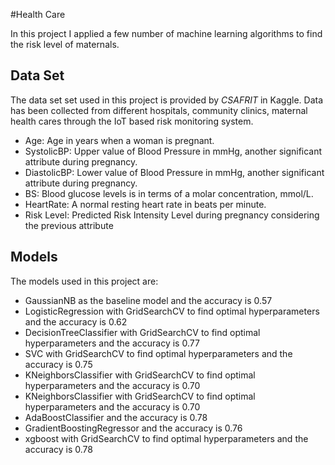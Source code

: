 #Health Care

In this project I applied a few number of machine learning algorithms to find the risk level of maternals.
## Data Set
The data set set used in this project is provided by _CSAFRIT_ in Kaggle.
Data has been collected from different hospitals, community clinics, maternal health cares through the IoT based risk monitoring system.

- Age: Age in years when a woman is pregnant.
- SystolicBP: Upper value of Blood Pressure in mmHg, another significant attribute during pregnancy.
- DiastolicBP: Lower value of Blood Pressure in mmHg, another significant attribute during pregnancy.
- BS: Blood glucose levels is in terms of a molar concentration, mmol/L.
- HeartRate: A normal resting heart rate in beats per minute.
- Risk Level: Predicted Risk Intensity Level during pregnancy considering the previous attribute

## Models
The models used in this project are:
- GaussianNB as the baseline model and the accuracy is 0.57
- LogisticRegression with GridSearchCV to find optimal hyperparameters and the accuracy is 0.62
- DecisionTreeClassifier with GridSearchCV to find optimal hyperparameters and the accuracy is 0.77
- SVC  with GridSearchCV to find optimal hyperparameters and the accuracy is 0.75
- KNeighborsClassifier with GridSearchCV to find optimal hyperparameters and the accuracy is 0.70
- KNeighborsClassifier with GridSearchCV to find optimal hyperparameters and the accuracy is 0.70
- AdaBoostClassifier and the accuracy is 0.78
- GradientBoostingRegressor and the accuracy is 0.76
- xgboost with GridSearchCV to find optimal hyperparameters and the accuracy is 0.78
